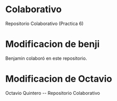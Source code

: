 # Colaborativo

Repositorio Colaborativo (Practica 6)

# Modificacion de benji

Benjamin colaboró en este repositorio.

# Modificacion de Octavio

Octavio Quintero -- Repositorio Colaborativo
